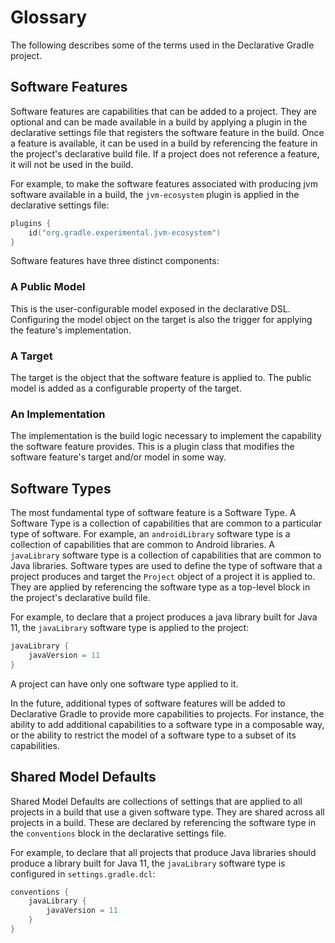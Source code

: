 # Glossary

The following describes some of the terms used in the Declarative Gradle project.

## Software Features

Software features are capabilities that can be added to a project.  They are optional and can be made available in a build by applying a plugin in the declarative settings file that registers the software feature in the build.  Once a feature is available, it can be used in a build by referencing the feature in the project's declarative build file.  If a project does not reference a feature, it will not be used in the build.

For example, to make the software features associated with producing jvm software available in a build, the `jvm-ecosystem` plugin is applied in the declarative settings file:

```kotlin
plugins {
    id("org.gradle.experimental.jvm-ecosystem")
}
```

Software features have three distinct components:

### A Public Model

This is the user-configurable model exposed in the declarative DSL.  Configuring the model object on the target is also the trigger for applying the feature's implementation.

### A Target

The target is the object that the software feature is applied to.  The public model is added as a configurable property of the target.

### An Implementation

The implementation is the build logic necessary to implement the capability the software feature provides.  This is a plugin class that modifies the software feature's target and/or model in some way.

## Software Types

The most fundamental type of software feature is a Software Type.  A Software Type is a collection of capabilities that are common to a particular type of software.  For example, an `androidLibrary` software type is a collection of capabilities that are common to Android libraries.  A `javaLibrary` software type is a collection of capabilities that are common to Java libraries.  Software types are used to define the type of software that a project produces and target the `Project` object of a project it is applied to.  They are applied by referencing the software type as a top-level block in the project's declarative build file.

For example, to declare that a project produces a java library built for Java 11, the `javaLibrary` software type is applied to the project:

```kotlin
javaLibrary {
    javaVersion = 11
}
```

A project can have only one software type applied to it.

In the future, additional types of software features will be added to Declarative Gradle to provide more capabilities to projects.  For instance, the ability to add additional capabilities to a software type in a composable way, or the ability to restrict the model of a software type to a subset of its capabilities.

## Shared Model Defaults

Shared Model Defaults are collections of settings that are applied to all projects in a build that use a given software type.  They are shared across all projects in a build.  These are declared by referencing the software type in the `conventions` block in the declarative settings file.

For example, to declare that all projects that produce Java libraries should produce a library built for Java 11, the `javaLibrary` software type is configured in `settings.gradle.dcl`:

```kotlin
conventions {
    javaLibrary {
        javaVersion = 11
    }
}
```